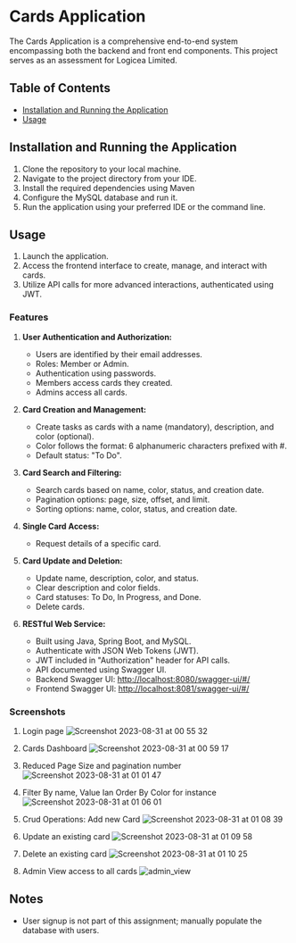 # Cards Application

The Cards Application is a comprehensive end-to-end system encompassing both the backend and front end components. This project serves as an assessment for Logicea Limited.


## Table of Contents

- [Installation and Running the Application ](#installation )
- [Usage](#usage)


## Installation and Running the Application

1. Clone the repository to your local machine.
2. Navigate to the project directory from your IDE.
3. Install the required dependencies using Maven
4. Configure the MySQL database and run it.
5. Run the application using your preferred IDE or the command line.

## Usage
1. Launch the application.
2. Access the frontend interface to create, manage, and interact with cards.
3. Utilize API calls for more advanced interactions, authenticated using JWT.


### Features

1. **User Authentication and Authorization:**
   - Users are identified by their email addresses.
   - Roles: Member or Admin.
   - Authentication using passwords.
   - Members access cards they created.
   - Admins access all cards.

2. **Card Creation and Management:**
   - Create tasks as cards with a name (mandatory), description, and color (optional).
   - Color follows the format: 6 alphanumeric characters prefixed with #.
   - Default status: "To Do".

3. **Card Search and Filtering:**
   - Search cards based on name, color, status, and creation date.
   - Pagination options: page, size, offset, and limit.
   - Sorting options: name, color, status, and creation date.

4. **Single Card Access:**
   - Request details of a specific card.

5. **Card Update and Deletion:**
   - Update name, description, color, and status.
   - Clear description and color fields.
   - Card statuses: To Do, In Progress, and Done.
   - Delete cards.

6. **RESTful Web Service:**
   - Built using Java, Spring Boot, and MySQL.
   - Authenticate with JSON Web Tokens (JWT).
   - JWT included in "Authorization" header for API calls.
   - API documented using Swagger UI.
   - Backend Swagger UI: [http://localhost:8080/swagger-ui/#/](http://localhost:8080/swagger-ui/#/)
   - Frontend Swagger UI: [http://localhost:8081/swagger-ui/#/](http://localhost:8081/swagger-ui/#/)

### Screenshots

1. Login page
![Screenshot 2023-08-31 at 00 55 32](https://github.com/iangithua/logicea_assesment/assets/40959077/b0c2bcac-484c-4056-b736-1b760c4cc4f4)

2. Cards Dashboard
![Screenshot 2023-08-31 at 00 59 17](https://github.com/iangithua/logicea_assesment/assets/40959077/a648bde7-8d46-4a62-a609-8d305d828097)

3. Reduced Page Size and pagination number
![Screenshot 2023-08-31 at 01 01 47](https://github.com/iangithua/logicea_assesment/assets/40959077/54a60b2c-aa05-4afa-9557-b5a1114ecdfb)

4. Filter By name, Value Ian Order By Color for instance 
![Screenshot 2023-08-31 at 01 06 01](https://github.com/iangithua/logicea_assesment/assets/40959077/9a225ac4-8810-4556-a778-987eaa5bff92)

5. Crud Operations: Add new Card
![Screenshot 2023-08-31 at 01 08 39](https://github.com/iangithua/logicea_assesment/assets/40959077/2cac4d78-a556-4fa5-9fc9-f0c54cff9ba0)

6. Update an existing card
![Screenshot 2023-08-31 at 01 09 58](https://github.com/iangithua/logicea_assesment/assets/40959077/85da25e6-191b-42b7-98d2-a738f304313a)

7. Delete an existing card
![Screenshot 2023-08-31 at 01 10 25](https://github.com/iangithua/logicea_assesment/assets/40959077/7bdd0322-114c-4429-bcf4-5388215cf0ce)

8. Admin View access to all cards
![admin_view](https://github.com/iangithua/logicea_assesment/assets/40959077/98314740-1421-441d-807e-3f59e28db57e)


## Notes

- User signup is not part of this assignment; manually populate the database with users.



